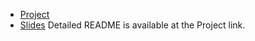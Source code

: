 - [Project](https://github.com/Eurus-Holmes/Heterogeneous_Sampling)
- [Slides](https://docs.google.com/presentation/d/1E1NllAn4AsuzSm64_RoMDgmAhoJZEs3MOATBO4ZYPWA/edit?usp=sharing)
Detailed README is available at the Project link.
